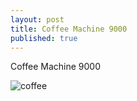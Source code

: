 ```yaml
---
layout: post
title: Coffee Machine 9000
published: true
---
```


Coffee Machine 9000

![coffee](../assets/coffee-machine-9000.gif)